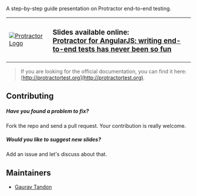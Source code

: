 A step-by-step guide presentation on Protractor end-to-end testing.

<table>
<tr>
<td>
<a href="http://gaurav2github.github.io/protractor/docs/slides/"><img src="https://github.com/Gaurav2Github/protractor/blob/master/assets/protractor-logo.png" alt="Protractor Logo" /></a>
</td>

<td>
<h3>Slides available online: <br>
<a href="http://gaurav2github.github.io/protractor/docs/slides/">Protractor for AngularJS: writing end-to-end tests has never been so fun</a>
</h3>
</td>
</tr>
</table>

> If you are looking for the official documentation, you can find it here: [http://protractortest.org](http://protractortest.org).

## Contributing

##### Have you found a problem to fix?
Fork the repo and send a pull request. Your contribution is really welcome.

##### Would you like to suggest new slides?
Add an issue and let's discuss about that.

## Maintainers
- [Gaurav Tandon](https://github.com/gauarv2github)
